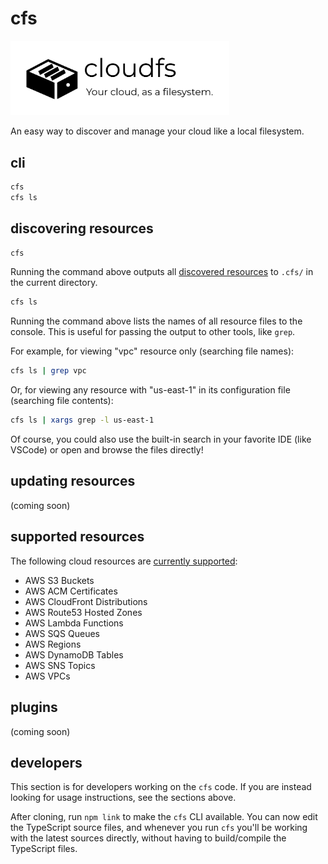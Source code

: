 # cfs

<img src="logo.svg" width="350px">

An easy way to discover and manage your cloud like a local filesystem.

## cli

```sh
cfs
cfs ls
```

## discovering resources

```sh
cfs
```

Running the command above outputs all [discovered resources](#supported-resources) to `.cfs/` in the current directory.

```sh
cfs ls
```

Running the command above lists the names of all resource files to the console. This is useful for passing the output to other tools, like `grep`.

For example, for viewing "vpc" resource only (searching file names):

```sh
cfs ls | grep vpc
```

Or, for viewing any resource with "us-east-1" in its configuration file (searching file contents):

```sh
cfs ls | xargs grep -l us-east-1
```

Of course, you could also use the built-in search in your favorite IDE (like VSCode) or open and browse the files directly!

## updating resources

(coming soon)

## supported resources

The following cloud resources are [currently supported](./src/resources/):

- AWS S3 Buckets
- AWS ACM Certificates
- AWS CloudFront Distributions
- AWS Route53 Hosted Zones
- AWS Lambda Functions
- AWS SQS Queues
- AWS Regions
- AWS DynamoDB Tables
- AWS SNS Topics
- AWS VPCs

## plugins

(coming soon)

## developers

This section is for developers working on the `cfs` code. If you are instead looking for usage instructions, see the sections above.

After cloning, run `npm link` to make the `cfs` CLI available. You can now edit the TypeScript source files, and whenever you run `cfs` you'll be working with the latest sources directly, without having to build/compile the TypeScript files.
